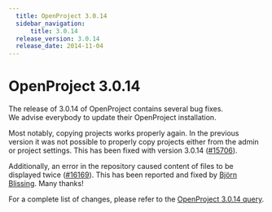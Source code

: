 ```yaml
---
  title: OpenProject 3.0.14
  sidebar_navigation:
      title: 3.0.14
  release_version: 3.0.14
  release_date: 2014-11-04
---
```



# OpenProject 3.0.14

The release of 3.0.14 of OpenProject contains several bug fixes.  
We advise everybody to update their OpenProject installation.

Most notably, copying projects works properly again. In the previous
version it was not possible to properly copy projects either from the
admin or project settings. This has been fixed with version 3.0.14
([\#15706](https://community.openproject.org/work_packages/15706 "[Copy project] Projects cannot be copied (formerly: Subprojects are not copied correctly and the ... (closed)")).

Additionally, an error in the repository caused content of files to be
displayed twice
([\#16169](https://community.openproject.org/work_packages/16169 "Viewing content in repository or attachments shows up twice (closed)")).
This has been reported and fixed by [Björn
Blissing](https://github.com/bjornblissing). Many thanks\!

For a complete list of changes, please refer to the [OpenProject 3.0.14
query](https://community.openproject.org/versions/490).


